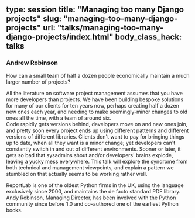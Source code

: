type: session
title: "Managing too many Django projects"
slug: "managing-too-many-django-projects"
url: "talks/managing-too-many-django-projects/index.html"
body_class_hack: talks
---

### Andrew Robinson

How can a small team of half a dozen people economically maintain a much larger number of projects?  

All the literature on software project management assumes that you have more developers than projects. We have been building bespoke solutions for many of our clients for ten years now, perhaps creating half a dozen new ones each year, and needing to make seemingly-minor changes to old ones all the time, with a team of around six.   
Code rapidly gets versions behind, developers move on and new ones join, and pretty soon every project ends up using different patterns and different versions of different libraries.   Clients don't want to pay for bringing things up to date, when all they want is a minor change; yet developers can't constantly switch in and out of different environments.  Sooner or later, it gets so bad that sysadmins shout and/or developers' brains explode, leaving a yucky mess everywhere.    This talk will explore the syndrome from both technical and management viewpoints, and explain a pattern we stumbled on that actually seems to be working rather well.

ReportLab is one of the oldest Python firms in the UK, using the language exclusively since 2000, and maintains the de facto standard PDF library.  Andy Robinson, Managing Director, has been involved with the Python community since before 1.0 and co-authored one of the earliest Python books.